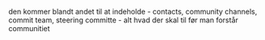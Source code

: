 den kommer blandt andet til at indeholde - contacts, community channels, commit team, steering committe - alt hvad der skal til før man forstår communitiet